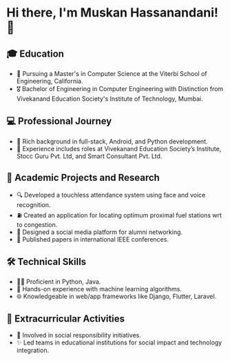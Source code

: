 # Hi there, I'm Muskan Hassanandani! 👋

## 🎓 Education

- 🏫 Pursuing a Master's in Computer Science at the Viterbi School of Engineering, California.
- 🎖 Bachelor of Engineering in Computer Engineering with Distinction from Vivekanand Education Society's Institute of Technology, Mumbai.

## 💻 Professional Journey

- 💼 Rich background in full-stack, Android, and Python development.
- 🌟 Experience includes roles at Vivekanand Education Society’s Institute, Stocc Guru Pvt. Ltd, and Smart Consultant Pvt. Ltd.

## 🚀 Academic Projects and Research

- 🔍 Developed a touchless attendance system using face and voice recognition.
- ⛽ Created an application for locating optimum proximal fuel stations wrt to congestion.
- 🤝 Designed a social media platform for alumni networking.
- 📝 Published papers in international IEEE conferences.

## 🛠 Technical Skills

- 👩‍💻 Proficient in Python, Java.
- 🤖 Hands-on experience with machine learning algorithms.
- 🌐 Knowledgeable in web/app frameworks like Django, Flutter, Laravel.

## 🌟 Extracurricular Activities

- 🙌 Involved in social responsibility initiatives.
- ✨ Led teams in educational institutions for social impact and technology integration.

<!--
**muskanh10/muskanh10** is a ✨ _special_ ✨ repository because its `README.md` (this file) appears on your GitHub profile.

Here are some ideas to get you started:

- 🔭 I’m currently working on ...
- 🌱 I’m currently learning ...
- 👯 I’m looking to collaborate on ...
- 🤔 I’m looking for help with ...
- 💬 Ask me about ...
- 📫 How to reach me: ...
- 😄 Pronouns: ...
- ⚡ Fun fact: ...
-->
